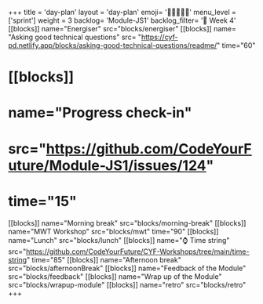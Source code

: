 +++
title = 'day-plan'
layout = 'day-plan'
emoji= '🧑🏽‍🤝‍🧑🏽'
menu_level = ['sprint']
weight = 3
backlog= 'Module-JS1'
backlog_filter= '📅 Week 4'
[[blocks]]
name="Energiser"
src="blocks/energiser"
[[blocks]]
name= "Asking good technical questions"
src= "https://cyf-pd.netlify.app/blocks/asking-good-technical-questions/readme/"
time="60"
# [[blocks]]
# name="Progress check-in"
# src="https://github.com/CodeYourFuture/Module-JS1/issues/124"
# time="15"
[[blocks]]
name="Morning break"
src="blocks/morning-break"
[[blocks]]
name="MWT Workshop"
src="blocks/mwt"
time="90"
[[blocks]]
name="Lunch"
src="blocks/lunch"
[[blocks]]
name="⌚ Time string"
src="https://github.com/CodeYourFuture/CYF-Workshops/tree/main/time-string"
time="85"
[[blocks]]
name="Afternoon break"
src="blocks/afternoonBreak"
[[blocks]]
name="Feedback of the Module"
src="blocks/feedback"
[[blocks]]
name="Wrap up of the Module"
src="blocks/wrapup-module"
[[blocks]]
name="retro"
src="blocks/retro"
+++
